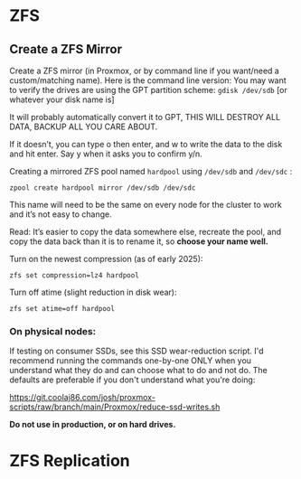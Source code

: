 # ZFS

## Create a ZFS Mirror

Create a ZFS mirror (in Proxmox, or by command line if you want/need a custom/matching name). Here is the command line version:
You may want to verify the drives are using the GPT partition scheme: `gdisk /dev/sdb` [or whatever your disk name is]

It will probably automatically convert it to GPT, THIS WILL DESTROY ALL DATA, BACKUP ALL YOU CARE ABOUT.

If it doesn’t, you can type o then enter, and w to write the data to the disk and hit enter. Say y when it asks you to confirm y/n.

Creating a mirrored ZFS pool named `hardpool` using `/dev/sdb` and `/dev/sdc` :

`zpool create hardpool mirror /dev/sdb /dev/sdc`

This name will need to be the same on every node for the cluster to work and it’s not easy to change.

Read: It’s easier to copy the data somewhere else, recreate the pool, and copy the data back than it is to rename it, so **choose your name well.**

Turn on the newest compression (as of early 2025):

`zfs set compression=lz4 hardpool`

Turn off atime (slight reduction in disk wear):

`zfs set atime=off hardpool`

### On physical nodes:

If testing on consumer SSDs, see this SSD wear-reduction script. I'd recommend running the commands one-by-one ONLY when you understand what they do and can choose what to do and not do. The defaults are preferable if you don't understand what you're doing:

https://git.coolaj86.com/josh/proxmox-scripts/raw/branch/main/Proxmox/reduce-ssd-writes.sh

**Do not use in production, or on hard drives.**

# ZFS Replication
